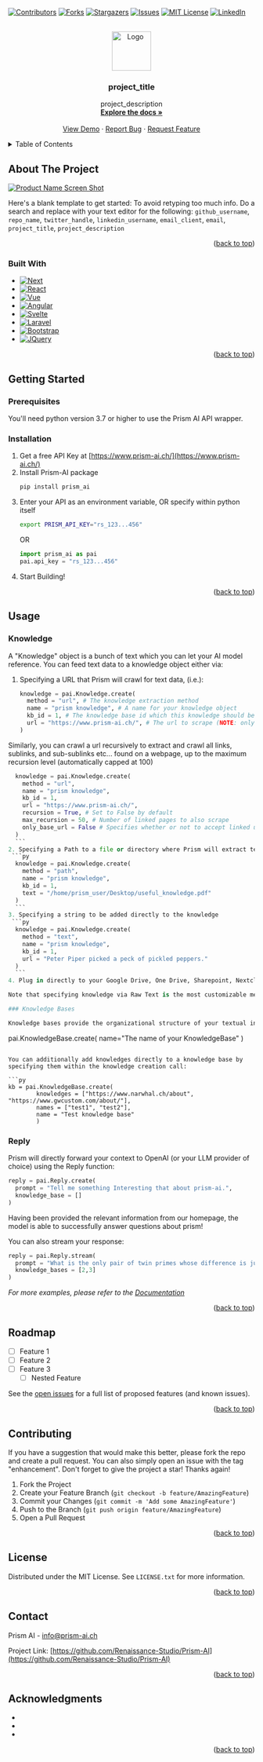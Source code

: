 <!-- Improved compatibility of back to top link -->
<a name="readme-top"></a>

<!-- PROJECT SHIELDS -->

[![Contributors][contributors-shield]][contributors-url]
[![Forks][forks-shield]][forks-url]
[![Stargazers][stars-shield]][stars-url]
[![Issues][issues-shield]][issues-url]
[![MIT License][license-shield]][license-url]
[![LinkedIn][linkedin-shield]][linkedin-url]



<!-- PROJECT LOGO -->
<br />
<div align="center">
  <a href="https://github.com/Renaissance-Studio/Prism-AI">
    <img src="images/logo.png" alt="Logo" width="80" height="80">
  </a>

<h3 align="center">project_title</h3>

  <p align="center">
    project_description
    <br />
    <a href="https://github.com/Renaissance-Studio/Prism-AI"><strong>Explore the docs »</strong></a>
    <br />
    <br />
    <a href="https://github.com/Renaissance-Studio/Prism-AI">View Demo</a>
    ·
    <a href="https://github.com/Renaissance-Studio/Prism-AI/issues">Report Bug</a>
    ·
    <a href="https://github.com/Renaissance-Studio/Prism-AI/issues">Request Feature</a>
  </p>
</div>



<!-- TABLE OF CONTENTS -->
<details>
  <summary>Table of Contents</summary>
  <ol>
    <li>
      <a href="#about-the-project">About The Project</a>
      <ul>
        <li><a href="#built-with">Built With</a></li>
      </ul>
    </li>
    <li>
      <a href="#getting-started">Getting Started</a>
      <ul>
        <li><a href="#prerequisites">Prerequisites</a></li>
        <li><a href="#installation">Installation</a></li>
      </ul>
    </li>
    <li><a href="#usage">Usage</a></li>
    <li><a href="#roadmap">Roadmap</a></li>
    <li><a href="#contributing">Contributing</a></li>
    <li><a href="#license">License</a></li>
    <li><a href="#contact">Contact</a></li>
    <li><a href="#acknowledgments">Acknowledgments</a></li>
  </ol>
</details>



<!-- ABOUT THE PROJECT -->
## About The Project

[![Product Name Screen Shot][product-screenshot]](https://example.com)

Here's a blank template to get started: To avoid retyping too much info. Do a search and replace with your text editor for the following: `github_username`, `repo_name`, `twitter_handle`, `linkedin_username`, `email_client`, `email`, `project_title`, `project_description`

<p align="right">(<a href="#readme-top">back to top</a>)</p>



### Built With

* [![Next][Next.js]][Next-url]
* [![React][React.js]][React-url]
* [![Vue][Vue.js]][Vue-url]
* [![Angular][Angular.io]][Angular-url]
* [![Svelte][Svelte.dev]][Svelte-url]
* [![Laravel][Laravel.com]][Laravel-url]
* [![Bootstrap][Bootstrap.com]][Bootstrap-url]
* [![JQuery][JQuery.com]][JQuery-url]

<p align="right">(<a href="#readme-top">back to top</a>)</p>



<!-- GETTING STARTED -->
## Getting Started

### Prerequisites

You'll need python version 3.7 or higher to use the Prism AI API wrapper.

### Installation

1. Get a free API Key at [https://www.prism-ai.ch/](https://www.prism-ai.ch/)
2. Install Prism-AI package 
   ```sh
   pip install prism_ai
   ```
4. Enter your API as an environment variable, OR specify within python itself
   ```sh
   export PRISM_API_KEY="rs_123...456"
   ```
   OR
   ```py
   import prism_ai as pai
   pai.api_key = "rs_123...456"
   ```
5. Start Building! 

<p align="right">(<a href="#readme-top">back to top</a>)</p>



<!-- USAGE EXAMPLES -->
## Usage

### Knowledge

A "Knowledge" object is a bunch of text which you can let your AI model reference. You can feed text data to a knowledge object either via: 

 1. Specifying a URL that Prism will crawl for text data, (i.e.):
    ```py
    knowledge = pai.Knowledge.create(
      method = "url", # The knowledge extraction method
      name = "prism knowledge", # A name for your knowledge object 
      kb_id = 1, # The knowledge base id which this knowledge should belong to 
      url = "https://www.prism-ai.ch/", # The url to scrape (NOTE: only https will work. http urls will be rejected.)
    )
    ```

  Similarly, you can crawl a url recursively to extract and crawl all links, sublinks, and sub-sublinks etc... found on a webpage, up to the maximum recursion level (automatically capped at 100)

  ```py
    knowledge = pai.Knowledge.create(
      method = "url",
      name = "prism knowledge",
      kb_id = 1,
      url = "https://www.prism-ai.ch/",
      recursion = True, # Set to False by default
      max_recursion = 50, # Number of linked pages to also scrape
      only_base_url = False # Specifies whether or not to accept linked urls outside the provided domain network location
    )
    ```
 2. Specifying a Path to a file or directory where Prism will extract text data, 
   ```py
    knowledge = pai.Knowledge.create(
      method = "path",
      name = "prism knowledge",
      kb_id = 1,
      text = "/home/prism_user/Desktop/useful_knowledge.pdf" 
    )
    ```
 3. Specifying a string to be added directly to the knowledge
   ```py
    knowledge = pai.Knowledge.create(
      method = "text",
      name = "prism knowledge",
      kb_id = 1,
      url = "Peter Piper picked a peck of pickled peppers." 
    )
    ```
 4. Plug in directly to your Google Drive, One Drive, Sharepoint, Nextcloud, ... (Coming Soon!)

Note that specifying knowledge via Raw Text is the most customizable method by which to add knowledge to a Knowledge Base, however requires the most customization from the client. Alternatively, you can use our built in web-scrapers (point 2 above) to scrape text data from hundreds of websites siumltaneously and immediately use the resulting data in your R.A.G. pipeline. 

### Knowledge Bases 

Knowledge bases provide the organizational structure of your textual information. You can create a knowledge base like this: 

```
pai.KnowledgeBase.create(
  name="The name of your KnowledgeBase"
)
```

You can additionally add knowledges directly to a knowledge base by specifying them within the knowledge creation call: 

```py
kb = pai.KnowledgeBase.create(
        knowledges = ["https://www.narwhal.ch/about", "https://www.gwcustom.com/about/"],
        names = ["test1", "test2"],
        name = "Test knowledge base"
        )

```

### Reply

Prism will directly forward your context to OpenAI (or your LLM provider of choice) using the Reply function: 

```py
reply = pai.Reply.create(
  prompt = "Tell me something Interesting that about prism-ai.",
  knowledge_base = []
)
```

Having been provided the relevant information from our homepage, the model is able to successfully answer questions about prism! 

You can also stream your response: 

```py
reply = pai.Reply.stream(
  prompt = "What is the only pair of twin primes whose difference is just 1?",
  knowledge_bases = [2,3]
)
```

_For more examples, please refer to the [Documentation](https://www.prism-ai.ch/)_

<p align="right">(<a href="#readme-top">back to top</a>)</p>



<!-- ROADMAP -->
## Roadmap

- [ ] Feature 1
- [ ] Feature 2
- [ ] Feature 3
    - [ ] Nested Feature

See the [open issues](https://github.com/Renaissance-Studio/Prism-AI/issues) for a full list of proposed features (and known issues).

<p align="right">(<a href="#readme-top">back to top</a>)</p>



<!-- CONTRIBUTING -->
## Contributing

If you have a suggestion that would make this better, please fork the repo and create a pull request. You can also simply open an issue with the tag "enhancement".
Don't forget to give the project a star! Thanks again!

1. Fork the Project
2. Create your Feature Branch (`git checkout -b feature/AmazingFeature`)
3. Commit your Changes (`git commit -m 'Add some AmazingFeature'`)
4. Push to the Branch (`git push origin feature/AmazingFeature`)
5. Open a Pull Request

<p align="right">(<a href="#readme-top">back to top</a>)</p>



<!-- LICENSE -->
## License

Distributed under the MIT License. See `LICENSE.txt` for more information.

<p align="right">(<a href="#readme-top">back to top</a>)</p>



<!-- CONTACT -->
## Contact

Prism AI - info@prism-ai.ch
<!-- [@twitter_handle](https://twitter.com/twitter_handle)-->

Project Link: [https://github.com/Renaissance-Studio/Prism-AI](https://github.com/Renaissance-Studio/Prism-AI)

<p align="right">(<a href="#readme-top">back to top</a>)</p>



<!-- ACKNOWLEDGMENTS -->
## Acknowledgments

* []()
* []()
* []()

<p align="right">(<a href="#readme-top">back to top</a>)</p>



<!-- MARKDOWN LINKS & IMAGES -->
<!-- https://www.markdownguide.org/basic-syntax/#reference-style-links -->
[contributors-shield]: https://img.shields.io/github/contributors/github_username/repo_name.svg?style=for-the-badge
[contributors-url]: https://github.com/Renaissance-Studio/Prism-AI/graphs/contributors
[forks-shield]: https://img.shields.io/github/forks/Renaissance-Studio/Prism-AI.svg?style=for-the-badge
[forks-url]: https://github.com/Renaissance-Studio/Prism-AI/network/members
[stars-shield]: https://img.shields.io/github/stars/Renaissance-Studio/Prism-AI.svg?style=for-the-badge
[stars-url]: https://github.com/Renaissance-Studio/Prism-AI/stargazers
[issues-shield]: https://img.shields.io/github/issues/Renaissance-Studio/Prism-AI.svg?style=for-the-badge
[issues-url]: https://github.com/Renaissance-Studio/Prism-AI/issues
[license-shield]: https://img.shields.io/github/license/Renaissance-Studio/Prism-AI.svg?style=for-the-badge
[license-url]: https://github.com/Renaissance-Studio/Prism-AI/blob/master/LICENSE.txt
[linkedin-shield]: https://img.shields.io/badge/-LinkedIn-black.svg?style=for-the-badge&logo=linkedin&colorB=555
[linkedin-url]: https://linkedin.com/in/linkedin_username
[product-screenshot]: images/screenshot.png
[Next.js]: https://img.shields.io/badge/next.js-000000?style=for-the-badge&logo=nextdotjs&logoColor=white
[Next-url]: https://nextjs.org/
[React.js]: https://img.shields.io/badge/React-20232A?style=for-the-badge&logo=react&logoColor=61DAFB
[React-url]: https://reactjs.org/
[Vue.js]: https://img.shields.io/badge/Vue.js-35495E?style=for-the-badge&logo=vuedotjs&logoColor=4FC08D
[Vue-url]: https://vuejs.org/
[Angular.io]: https://img.shields.io/badge/Angular-DD0031?style=for-the-badge&logo=angular&logoColor=white
[Angular-url]: https://angular.io/
[Svelte.dev]: https://img.shields.io/badge/Svelte-4A4A55?style=for-the-badge&logo=svelte&logoColor=FF3E00
[Svelte-url]: https://svelte.dev/
[Laravel.com]: https://img.shields.io/badge/Laravel-FF2D20?style=for-the-badge&logo=laravel&logoColor=white
[Laravel-url]: https://laravel.com
[Bootstrap.com]: https://img.shields.io/badge/Bootstrap-563D7C?style=for-the-badge&logo=bootstrap&logoColor=white
[Bootstrap-url]: https://getbootstrap.com
[JQuery.com]: https://img.shields.io/badge/jQuery-0769AD?style=for-the-badge&logo=jquery&logoColor=white
[JQuery-url]: https://jquery.com 
